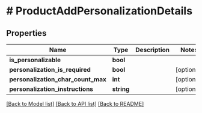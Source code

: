 # # ProductAddPersonalizationDetails

## Properties

Name | Type | Description | Notes
------------ | ------------- | ------------- | -------------
**is_personalizable** | **bool** |  |
**personalization_is_required** | **bool** |  | [optional]
**personalization_char_count_max** | **int** |  | [optional]
**personalization_instructions** | **string** |  | [optional]

[[Back to Model list]](../../README.md#models) [[Back to API list]](../../README.md#endpoints) [[Back to README]](../../README.md)
